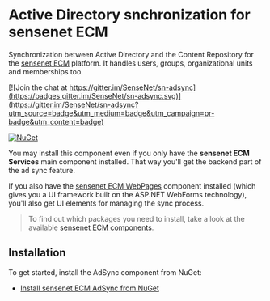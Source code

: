 # Active Directory snchronization for sensenet ECM
Synchronization between Active Directory and the Content Repository for the [sensenet ECM](https://github.com/SenseNet/sensenet) platform. It handles users, groups, organizational units and memberships too.

[![Join the chat at https://gitter.im/SenseNet/sn-adsync](https://badges.gitter.im/SenseNet/sn-adsync.svg)](https://gitter.im/SenseNet/sn-adsync?utm_source=badge&utm_medium=badge&utm_campaign=pr-badge&utm_content=badge)

[![NuGet](https://img.shields.io/nuget/v/SenseNet.SyncAD2Portal.Install.svg)](https://www.nuget.org/packages/SenseNet.SyncAD2Portal.Install)

You may install this component even if you only have the **sensenet ECM Services** main component installed. That way you'll get the backend part of the ad sync feature.

If you also have the [sensenet ECM WebPages](https://github.com/SenseNet/sn-webpages) component installed (which gives you a UI framework built on the ASP.NET WebForms technology), you'll also get UI elements for managing the sync process.

> To find out which packages you need to install, take a look at the available [sensenet ECM components](http://community.sensenet.com/docs/sensenet-components).

## Installation
To get started, install the AdSync component from NuGet:
- [Install sensenet ECM AdSync from NuGet](/docs/install-adsync-from-nuget.md)